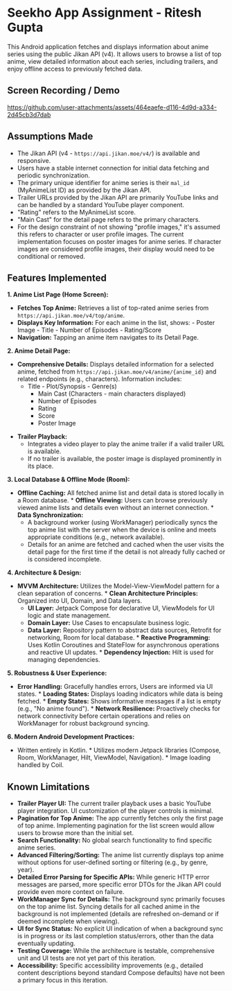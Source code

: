 
# Seekho App Assignment - Ritesh Gupta

This Android application fetches and displays information about anime series using the public Jikan API (v4). It allows users to browse a list of top anime, view detailed information about each series, including trailers, and enjoy offline access to previously fetched data.

## Screen Recording / Demo
https://github.com/user-attachments/assets/464eaefe-d116-4d9d-a334-2d45cb3d7dab


## Assumptions Made

*   The Jikan API (v4 - `https://api.jikan.moe/v4/`) is available and responsive.
*   Users have a stable internet connection for initial data fetching and periodic synchronization.
*   The primary unique identifier for anime series is their `mal_id` (MyAnimeList ID) as provided by the Jikan API.
*   Trailer URLs provided by the Jikan API are primarily YouTube links and can be handled by a standard YouTube player component.
*   "Rating" refers to the MyAnimeList score.
*   "Main Cast" for the detail page refers to the primary characters.
*   For the design constraint of not showing "profile images," it's assumed this refers to character or user profile images. The current implementation focuses on poster images for anime series. If character images are considered profile images, their display would need to be conditional or removed.

## Features Implemented

**1. Anime List Page (Home Screen):**
 - 	**Fetches Top Anime:** Retrieves a list of top-rated anime series from `https://api.jikan.moe/v4/top/anime`.
 -  **Displays Key Information:** For each anime in the list, shows:
			- Poster Image
			- Title
			- Number of Episodes
			- Rating/Score
 -   **Navigation:** Tapping an anime item navigates to its Detail Page.

**2. Anime Detail Page:**

 - **Comprehensive Details:** Displays detailed information for a selected anime, fetched from `https://api.jikan.moe/v4/anime/{anime_id}` and related endpoints (e.g., characters). Information includes:
	  - Title
       - Plot/Synopsis
       - Genre(s)
        - Main Cast (Characters - main characters displayed)
        - Number of Episodes
        - Rating
        - Score
        - Poster Image
  *   **Trailer Playback:**
        *   Integrates a video player to play the anime trailer if a valid trailer URL is available.
        *   If no trailer is available, the poster image is displayed prominently in its place.

**3. Local Database & Offline Mode (Room):**
   *   **Offline Caching:** All fetched anime list and detail data is stored locally in a Room database.
    *   **Offline Viewing:** Users can browse previously viewed anime lists and details even without an internet connection.
    *   **Data Synchronization:**
        *   A background worker (using WorkManager) periodically syncs the top anime list with the server when the device is online and meets appropriate conditions (e.g., network available).
        *   Details for an anime are fetched and cached when the user visits the detail page for the first time if the detail is not already fully cached or is considered incomplete.

**4. Architecture & Design:**
   *   **MVVM Architecture:** Utilizes the Model-View-ViewModel pattern for a clean separation of concerns.
    *   **Clean Architecture Principles:** Organized into UI, Domain, and Data layers.
        *   **UI Layer:** Jetpack Compose for declarative UI, ViewModels for UI logic and state management.
        *   **Domain Layer:** Use Cases to encapsulate business logic.
        *   **Data Layer:** Repository pattern to abstract data sources, Retrofit for networking, Room for local database.
    *   **Reactive Programming:** Uses Kotlin Coroutines and StateFlow for asynchronous operations and reactive UI updates.
    *   **Dependency Injection:** Hilt is used for managing dependencies.

**5. Robustness & User Experience:**
   *   **Error Handling:** Gracefully handles errors, Users are informed via UI states.
    *   **Loading States:** Displays loading indicators while data is being fetched.
    *   **Empty States:** Shows informative messages if a list is empty (e.g., "No anime found").
    *   **Network Resilience:** Proactively checks for network connectivity before certain operations and relies on WorkManager for robust background syncing.

**6. Modern Android Development Practices:**
   *   Written entirely in Kotlin.
    *   Utilizes modern Jetpack libraries (Compose, Room, WorkManager, Hilt, ViewModel, Navigation).
    *   Image loading handled by Coil.

## Known Limitations

*   **Trailer Player UI:** The current trailer playback uses a basic YouTube player integration. UI customization of the player controls is minimal.
*   **Pagination for Top Anime:** The app currently fetches only the first page of top anime. Implementing pagination for the list screen would allow users to browse more than the initial set.
*   **Search Functionality:** No global search functionality to find specific anime series.
*   **Advanced Filtering/Sorting:** The anime list currently displays top anime without options for user-defined sorting or filtering (e.g., by genre, year).
*   **Detailed Error Parsing for Specific APIs:** While generic HTTP error messages are parsed, more specific error DTOs for the Jikan API could provide even more context on failure.
*   **WorkManager Sync for Details:** The background sync primarily focuses on the top anime list. Syncing details for all cached anime in the background is not implemented (details are refreshed on-demand or if deemed incomplete when viewing).
*   **UI for Sync Status:** No explicit UI indication of when a background sync is in progress or its last completion status/errors, other than the data eventually updating.
*   **Testing Coverage:** While the architecture is testable, comprehensive unit and UI tests are not yet part of this iteration.
*   **Accessibility:** Specific accessibility improvements (e.g., detailed content descriptions beyond standard Compose defaults) have not been a primary focus in this iteration.


